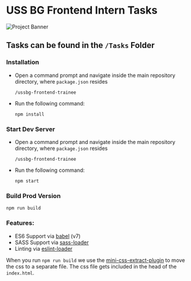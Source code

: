 # USS BG Frontend Intern Tasks 
![Project Banner](https://github.com/nedislavd/ussbg-frontend-trainee/blob/master/public/img/ussbg-frontend-internship-banner.png)

## Tasks can be found in the ``/Tasks`` Folder

### Installation
 - Open a command prompt and navigate inside the main repository directory, where `package.json` resides
 
    `/ussbg-frontend-trainee`
 - Run the following command:
 
    ```
    npm install
    ```

### Start Dev Server
 - Open a command prompt and navigate inside the main repository directory, where `package.json` resides
    
    `/ussbg-frontend-trainee`
 - Run the following command:
 
    ```
    npm start
    ```

### Build Prod Version

```
npm run build
```

### Features:

* ES6 Support via [babel](https://babeljs.io/) (v7)
* SASS Support via [sass-loader](https://github.com/jtangelder/sass-loader)
* Linting via [eslint-loader](https://github.com/MoOx/eslint-loader)

When you run `npm run build` we use the [mini-css-extract-plugin](https://github.com/webpack-contrib/mini-css-extract-plugin) to move the css to a separate file. The css file gets included in the head of the `index.html`.
